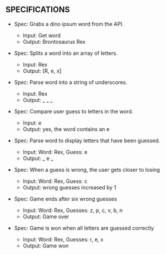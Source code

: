 ## SPECIFICATIONS
* Spec: Grabs a dino ipsum word from the API.
  * Input: Get word
  * Output: Brontosaurus Rex

* Spec: Splits a word into an array of letters.
  * Input: Rex
  * Output: [R, e, x]

* Spec: Parse word into a string of underscores.
  * Input: Rex
  * Output: _ _ _

* Spec: Compare user guess to letters in the word.
  * Input: e
  * Output: yes, the word contains an e

* Spec: Parse word to display letters that have been guessed.
  * Input: Word: Rex, Guess: e
  * Output: _ e _

* Spec: When a guess is wrong, the user gets closer to losing
  * Input: Word: Rex, Guess: c
  * Output: wrong guesses increased by 1

* Spec: Game ends after six wrong guesses
  * Input: Word: Rex, Guesses: z, p, c, v, b, n
  * Output: Game over

* Spec: Game is won when all letters are guessed correctly
  * Input: Word: Rex, Guesses: r, e, x
  * Output: Game won
